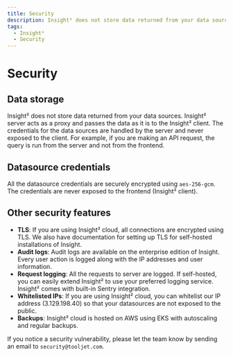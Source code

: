 ```yaml
---
title: Security
description: Insight² does not store data returned from your data sources. Insight² server acts as a proxy and passes the data as it is to the Insight² client. 
tags:
  - Insight²
  - Security
---
```


# Security

## Data storage

Insight² does not store data returned from your data sources. Insight² server acts as a proxy and passes the data as it is to the Insight² client. The credentials for the data sources are handled by the server and never exposed to the client. For example, if you are making an API request, the query is run from the server and not from the frontend.

## Datasource credentials
All the datasource credentials are securely encrypted using `aes-256-gcm`. The credentials are never exposed to the frontend (Insight² client).

## Other security features
- **TLS**: If you are using Insight² cloud, all connections are encrypted using TLS. We also have documentation for setting up TLS for self-hosted installations of Insight.
- **Audit logs**: Audit logs are available on the enterprise edition of Insight. Every user action is logged along with the IP addresses and user information.
- **Request logging**: All the requests to server are logged. If self-hosted, you can easily extend Insight² to use your preferred logging service. Insight² comes with built-in Sentry integration.
- **Whitelisted IPs**: If you are using Insight² cloud, you can whitelist our IP address (3.129.198.40) so that your datasources are not exposed to the public.
- **Backups**: Insight² cloud is hosted on AWS using EKS with autoscaling and regular backups.

If you notice a security vulnerability, please let the team know by sending an email to `security@tooljet.com`. 
